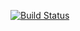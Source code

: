 


[![Build Status](https://travis-ci.com/upastushyna/Mention.svg?branch=master)](https://travis-ci.com/upastushyna/Mention)
